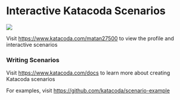 # Interactive Katacoda Scenarios

[![](http://shields.katacoda.com/katacoda/matan27500/count.svg)](https://www.katacoda.com/matan27500 "Get your profile on Katacoda.com")

Visit https://www.katacoda.com/matan27500 to view the profile and interactive scenarios

### Writing Scenarios
Visit https://www.katacoda.com/docs to learn more about creating Katacoda scenarios

For examples, visit https://github.com/katacoda/scenario-example
